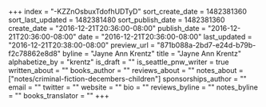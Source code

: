+++
index = "-KZZnOsbuxTdofhUDTyD"
sort_create_date = 1482381360
sort_last_updated = 1482381480
sort_publish_date = 1482381360
create_date = "2016-12-21T20:36:00-08:00"
publish_date = "2016-12-21T20:36:00-08:00"
date = "2016-12-21T20:36:00-08:00"
last_updated = "2016-12-21T20:38:00-08:00"
preview_url = "871b088a-2bd7-e24d-b79b-f2c78862e8d8"
byline = "Jayne Ann Krentz"
title = "Jayne Ann Krentz"
alphabetize_by = "krentz"
is_draft = ""
is_seattle_pnw_writer = true
written_about = ""
books_author = ""
reviews_about = ""
notes_about = ["notes/criminal-fiction-decembers-children"]
sponsorships_author = ""
email = ""
twitter = ""
website = ""
bio = ""
reviews_byline = ""
notes_byline = ""
books_translator = ""
+++
